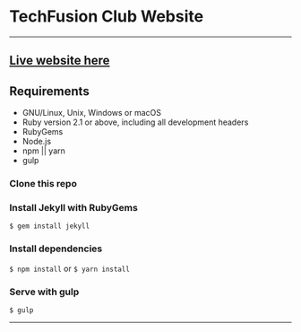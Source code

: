 # TechFusion Club Website

---

## [Live website here](https://techfusionclub.github.io/)



## Requirements

- GNU/Linux, Unix, Windows or macOS
- Ruby version 2.1 or above, including all development headers
- RubyGems
- Node.js
- npm || yarn
- gulp

### Clone this repo

### Install Jekyll with RubyGems
`$ gem install jekyll`

### Install dependencies
`$ npm install` or `$ yarn install`

### Serve with gulp
`$ gulp`

---
